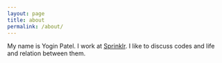 ```yaml
---
layout: page
title: about
permalink: /about/
---
```


My name is Yogin Patel. I work at [Sprinklr][sprinklr]. I like to discuss codes and life and relation between them.

[sprinklr]:[https://sprinklr.com]
